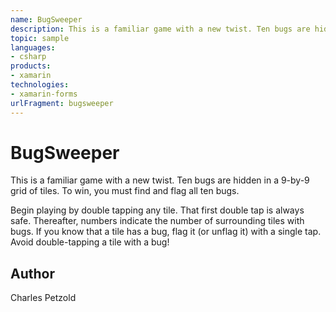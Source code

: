 ```yaml
---
name: BugSweeper
description: This is a familiar game with a new twist. Ten bugs are hidden in a 9-by-9 grid of tiles. To win, you must find and flag all ten bugs.  Begin playin...
topic: sample
languages:
- csharp
products:
- xamarin
technologies:
- xamarin-forms
urlFragment: bugsweeper
---
```

BugSweeper
======

This is a familiar game with a new twist. Ten bugs are hidden in a 9-by-9 grid of tiles.
To win, you must find and flag all ten bugs.

Begin playing by double tapping any tile. That first double tap is always safe.
Thereafter, numbers indicate the number of surrounding tiles with bugs. 
If you know that a tile has a bug, flag it (or unflag it) with a single tap.
Avoid double-tapping a tile with a bug!

Author
------

Charles Petzold
